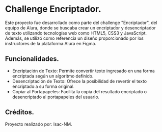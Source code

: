 # Challenge Encriptador.
Este proyecto fue desarrollado como parte del challenge "Encriptador", del equipo de Alura, donde se buscaba crear un encriptador y desencriptador de texto utilizando tecnologías web como HTML5, CSS3 y JavaScript. Además, se utilizó como referencia un diseño proporcionado por los instructores de la plataforma Alura en Figma.

## Funcionalidades.
* Encriptación de Texto: Permite convertir texto ingresado en una forma encriptada según un algoritmo definido.
* Desencriptación de Texto: Ofrece la posibilidad de revertir el texto encriptado a su forma original.
* Copiar al Portapapeles: Facilita la copia del resultado encriptado o desencriptado al portapapeles del usuario.

## Créditos.
Proyecto realizado por: Isac-NM.
